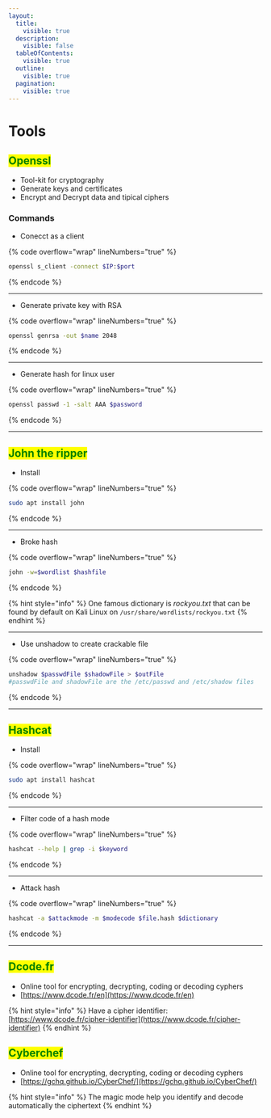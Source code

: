 ```yaml
---
layout:
  title:
    visible: true
  description:
    visible: false
  tableOfContents:
    visible: true
  outline:
    visible: true
  pagination:
    visible: true
---
```


# Tools

## <mark style="color:green;">Openssl</mark>

* Tool-kit for cryptography
* Generate keys and certificates
* Encrypt and Decrypt data and tipical ciphers

### **Commands**

* Conecct as a client

{% code overflow="wrap" lineNumbers="true" %}
```bash
openssl s_client -connect $IP:$port
```
{% endcode %}

***

* Generate private key with RSA

{% code overflow="wrap" lineNumbers="true" %}
```bash
openssl genrsa -out $name 2048
```
{% endcode %}

***

* Generate hash for linux user

{% code overflow="wrap" lineNumbers="true" %}
```bash
openssl passwd -1 -salt AAA $password
```
{% endcode %}

***



## <mark style="color:green;">John the ripper</mark>

* Install

{% code overflow="wrap" lineNumbers="true" %}
```bash
sudo apt install john
```
{% endcode %}

***

* Broke hash

{% code overflow="wrap" lineNumbers="true" %}
```bash
john -w=$wordlist $hashfile
```
{% endcode %}

{% hint style="info" %}
One famous dictionary is _rockyou.txt_ that can be found by default on Kali Linux on `/usr/share/wordlists/rockyou.txt`
{% endhint %}

***

* Use unshadow to create crackable file

{% code overflow="wrap" lineNumbers="true" %}
```bash
unshadow $passwdFile $shadowFile > $outFile
#passwdFile and shadowFile are the /etc/passwd and /etc/shadow files
```
{% endcode %}

***



## <mark style="color:green;">Hashcat</mark>

* Install

{% code overflow="wrap" lineNumbers="true" %}
```bash
sudo apt install hashcat
```
{% endcode %}

***

* Filter code of a hash mode

{% code overflow="wrap" lineNumbers="true" %}
```bash
hashcat --help | grep -i $keyword
```
{% endcode %}

***

* Attack hash

{% code overflow="wrap" lineNumbers="true" %}
```bash
hashcat -a $attackmode -m $modecode $file.hash $dictionary
```
{% endcode %}

***



## <mark style="color:green;">Dcode.fr</mark>

* Online tool for encrypting, decrypting, coding or decoding cyphers
* [https://www.dcode.fr/en](https://www.dcode.fr/en)

{% hint style="info" %}
Have a cipher identifier: [https://www.dcode.fr/cipher-identifier](https://www.dcode.fr/cipher-identifier)
{% endhint %}



## <mark style="color:green;">Cyberchef</mark>

* Online tool for encrypting, decrypting, coding or decoding cyphers
* [https://gchq.github.io/CyberChef/](https://gchq.github.io/CyberChef/)

{% hint style="info" %}
The magic mode help you identify and decode automatically the ciphertext
{% endhint %}

